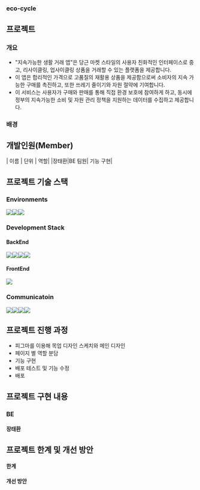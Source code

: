### eco-cycle
## 프로젝트 
### 개요
- "지속가능한 생활 거래 앱"은 당근 마켓 스타일의 사용자 친화적인 인터페이스로 중고, 리사이클링, 업사이클링 상품을 거래할 수 있는 플랫폼을 제공합니다.
- 이 앱은 합리적인 가격으로 고품질의 재활용 상품을 제공함으로써 소비자의 지속 가능한 구매를 촉진하고, 또한 쓰레기 줄이기와 자원 절약에 기여합니다.
- 이 서비스는 사용자가 구매와 판매를 통해 직접 환경 보호에 참여하게 하고, 동시에 정부의 지속가능한 소비 및 자원 관리 정책을 지원하는 데이터를 수집하고 제공합니다.

### 배경

## 개발인원(Member)
| 이름 |  단위   | 역할|
|장태환|BE 팀원| 기능 구현|


## 프로젝트 기술 스택
### Environments
<img src="https://img.shields.io/badge/intellij-000000?style=for-the-badge&logo=intellijidea&logoColor=white"><img src="https://img.shields.io/badge/git-F05032?style=for-the-badge&logo=git&logoColor=white"><img src="https://img.shields.io/badge/github-181717?style=for-the-badge&logo=github&logoColor=white">

### Development Stack
#### BackEnd

<img src="https://img.shields.io/badge/springboot-6DB33F?style=for-the-badge&logo=springboot&logoColor=white"><img src="https://img.shields.io/badge/springsecurity-6DB33F?style=for-the-badge&logo=springsecurity&logoColor=white"><img src="https://img.shields.io/badge/ubuntu-E95420?style=for-the-badge&logo=ubuntu&logoColor=white"><img src="https://img.shields.io/badge/mysql-4479A1?style=for-the-badge&logo=mysql&logoColor=white">


#### FrontEnd
<img src="https://img.shields.io/badge/react-61DAFB?style=for-the-badge&logo=react&logoColor=white">

### Communicatoin
<img src="https://img.shields.io/badge/git-F05032?style=for-the-badge&logo=git&logoColor=white"><img src="https://img.shields.io/badge/github-181717?style=for-the-badge&logo=github&logoColor=white"><img src="https://img.shields.io/badge/notion-000000?style=for-the-badge&logo=notion&logoColor=white"><img src="https://img.shields.io/badge/Discord-5865F2?style=for-the-badge&logo=Discord&logoColor=white">

## 프로젝트 진행 과정
- 피그마를 이용해 목업 디자인 스케치와 메인 디자인 
- 페이지 별 역할 분담
- 기능 구현
- 배포 테스트 및 기능 수정
- 배포

## 프로젝트 구현 내용
  
### BE
#### 장태환
## 프로젝트 한계 및 개선 방안
#### 한계


#### 개선 방안

  


